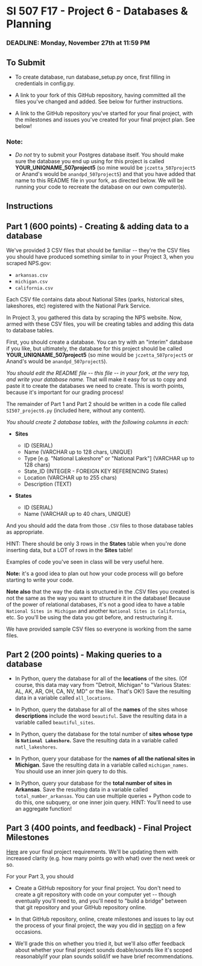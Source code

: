 # SI 507 F17 - Project 6 - Databases & Planning

### DEADLINE: Monday, November 27th at 11:59 PM

## To Submit

* To create database, run database_setup.py once, first filling in credentials in config.py.

* A link to your fork of this GitHub repository, having committed all the files you've changed and added. See below for further instructions.

* A link to the GitHub repository you've started for your final project, with the milestones and issues you've created for your final project plan. See below!


### Note:

* *Do not* try to submit your Postgres database itself. You should make sure the database you end up using for this project is called **YOUR_UNIQNAME_507project5** (so mine would be `jczetta_507project5` or Anand's would be `anandpd_507project5`) and that you have added that name to this README file in your fork, as directed below. We will be running your code to recreate the database on our own computer(s).


## Instructions

## Part 1 (600 points) - Creating & adding data to a database

We've provided 3 CSV files that should be familiar -- they're the CSV files you should have produced something similar to in your Project 3, when you scraped NPS.gov:

* `arkansas.csv`
* `michigan.csv`
* `california.csv`

Each CSV file contains data about National Sites (parks, historical sites, lakeshores, etc) registered with the National Park Service.

In Project 3, you gathered this data by scraping the NPS website. Now, armed with these CSV files, you will be creating tables and adding this data to database tables.

First, you should create a database. You can try with an "interim" database if you like, but ultimately, the database for this project should be called **YOUR_UNIQNAME_507project5** (so mine would be `jczetta_507project5` or Anand's would be `anandpd_507project5`).

*You should edit the README file -- this file -- in your fork, at the very top, and write your database name.* That will make it easy for us to copy and paste it to create the databases we need to create. This is worth points, because it's important for our grading process!

The remainder of Part 1 and Part 2 should be written in a code file called `SI507_project6.py` (included here, without any content).

*You should create 2 database tables, with the following columns in each:*

* **Sites**

    * ID (SERIAL)
    * Name (VARCHAR up to 128 chars, UNIQUE)
    * Type [e.g. "National Lakeshore" or "National Park"] (VARCHAR up to 128 chars)
    * State_ID (INTEGER - FOREIGN KEY REFERENCING States)
    * Location (VARCHAR up to 255 chars)
    * Description (TEXT)

* **States**

    * ID (SERIAL)
    * Name (VARCHAR up to 40 chars, UNIQUE)


And you should add the data from those `.CSV` files to those database tables as appropriate.

HINT: There should be only 3 rows in the **States** table when you're done inserting data, but a LOT of rows in the **Sites** table!

Examples of code you've seen in class will be very useful here.

**Note:** it's a good idea to plan out how your code process will go before starting to write your code.

**Note also** that the way the data is structured in the .CSV files you created is not the same as the way you want to structure it in the database! Because of the power of relational databases, it's not a good idea to have a table `National Sites in Michigan` and another `National Sites in California`, etc. So you'll be using the data you got before, and restructuring it.

We have provided sample CSV files so everyone is working from the same files.

## Part 2 (200 points) - Making queries to a database

* In Python, query the database for all of the **locations** of the sites. (Of course, this data may vary from "Detroit, Michigan" to "Various States: AL, AK, AR, OH, CA, NV, MD" or the like. That's OK!) Save the resulting data in a variable called `all_locations`.

* In Python, query the database for all of the **names** of the sites whose **descriptions** include the word `beautiful`. Save the resulting data in a variable called `beautiful_sites`.

* In Python, query the database for the total number of **sites whose type is `National Lakeshore`.** Save the resulting data in a variable called `natl_lakeshores`.

* In Python, query your database for the **names of all the national sites in Michigan**. Save the resulting data in a variable called `michigan_names`. You should use an inner join query to do this.

* In Python, query your database for the **total number of sites in Arkansas**. Save the resulting data in a variable called `total_number_arkansas`. You can use multiple queries + Python code to do this, one subquery, or one inner join query. HINT: You'll need to use an aggregate function!

## Part 3 (400 points, and feedback) - Final Project Milestones

[Here](https://paper.dropbox.com/doc/SI-507-Fall-2017-Final-Project-XwIGPUCZrTaBNTT75uU4B) are your final project requirements. We'll be updating them with increased clarity (e.g. how many points go with what) over the next week or so.

For your Part 3, you should

* Create a GitHub repository for your final project. You don't need to create a git repository with code on your computer yet -- though eventually you'll need to, and you'll need to "build a bridge" between that git repository and your GitHub repository online.

* In that GitHub repository, online, create milestones and issues to lay out the process of your final project, the way you did in [section](https://github.com/SI507-F17/section-week-5) on a few occasions.

* We'll grade this on whether you tried it, but we'll also offer feedback about whether your final project sounds doable/sounds like it's scoped reasonably/if your plan sounds solid/if we have brief recommendations.
